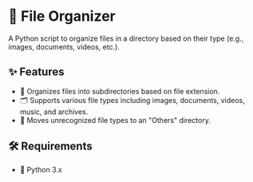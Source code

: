 # 📂 File Organizer

A Python script to organize files in a directory based on their type (e.g., images, documents, videos, etc.).

## ✨ Features

- 📁 Organizes files into subdirectories based on file extension.
- 🗂️ Supports various file types including images, documents, videos, music, and archives.
- 🔄 Moves unrecognized file types to an "Others" directory.

## 🛠 Requirements

- 🐍 Python 3.x

